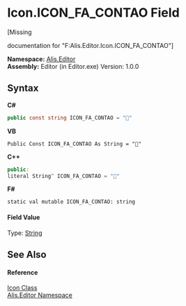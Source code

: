 # Icon.ICON_FA_CONTAO Field
 

\[Missing <summary> documentation for "F:Alis.Editor.Icon.ICON_FA_CONTAO"\]

**Namespace:**&nbsp;<a href="b150ade4-39de-a232-5f06-d3cdc1b2c538">Alis.Editor</a><br />**Assembly:**&nbsp;Editor (in Editor.exe) Version: 1.0.0

## Syntax

**C#**<br />
``` C#
public const string ICON_FA_CONTAO = ""
```

**VB**<br />
``` VB
Public Const ICON_FA_CONTAO As String = ""
```

**C++**<br />
``` C++
public:
literal String^ ICON_FA_CONTAO = ""
```

**F#**<br />
``` F#
static val mutable ICON_FA_CONTAO: string
```


#### Field Value
Type: <a href="https://docs.microsoft.com/dotnet/api/system.string" target="_blank">String</a>

## See Also


#### Reference
<a href="cc0f883c-67f8-f772-c6d7-a60b129f22a7">Icon Class</a><br /><a href="b150ade4-39de-a232-5f06-d3cdc1b2c538">Alis.Editor Namespace</a><br />